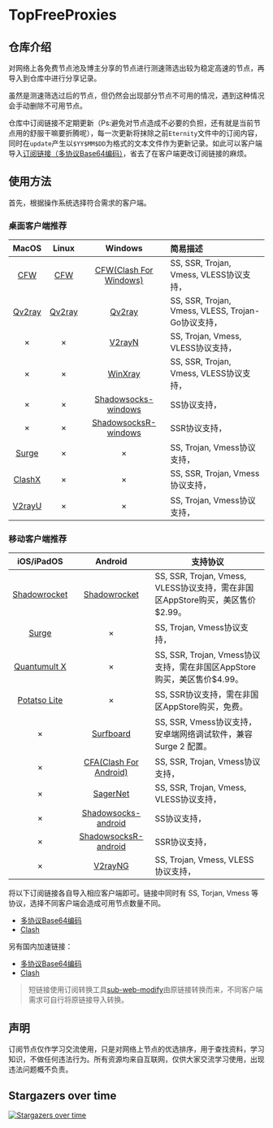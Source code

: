 # TopFreeProxies

## 仓库介绍

对网络上各免费节点池及博主分享的节点进行测速筛选出较为稳定高速的节点，再导入到仓库中进行分享记录。

虽然是测速筛选过后的节点，但仍然会出现部分节点不可用的情况，遇到这种情况会手动删除不可用节点。

仓库中订阅链接不定期更新（Ps:避免对节点造成不必要的负担，还有就是当前节点用的舒服干嘛要折腾呢），每一次更新将抹除之前`Eternity`文件中的订阅内容，同时在`update`产生以`$YY$MM$DD`为格式的文本文件作为更新记录。如此可以客户端导入[订阅链接（多协议Base64编码）](https://raw.githubusercontent.com/alanbobs999/TopFreeProxies/main/Eternity)，省去了在客户端更改订阅链接的麻烦。

## 使用方法

首先，根据操作系统选择符合需求的客户端。

### 桌面客户端推荐

|                            MacOS                             |                            Linux                             |                           Windows                            | 简易描述                                           |
| :----------------------------------------------------------: | :----------------------------------------------------------: | :----------------------------------------------------------: | :------------------------------------------------- |
| [CFW](https://github.com/Fndroid/clash_for_windows_pkg/releases) | [CFW](https://github.com/Fndroid/clash_for_windows_pkg/releases) | [CFW(Clash For Windows)](https://github.com/Fndroid/clash_for_windows_pkg/releases) | SS, SSR, Trojan, Vmess, VLESS协议支持，            |
|     [Qv2ray](https://github.com/Qv2ray/Qv2ray/releases)      |     [Qv2ray](https://github.com/Qv2ray/Qv2ray/releases)      |     [Qv2ray](https://github.com/Qv2ray/Qv2ray/releases)      | SS, SSR, Trojan, Vmess, VLESS, Trojan-Go协议支持， |
|                              ×                               |                              ×                               |      [V2rayN](https://github.com/2dust/v2rayN/releases)      | SS, Trojan, Vmess, VLESS协议支持，                 |
|                              ×                               |                              ×                               |    [WinXray](https://github.com/TheMRLL/winxray/releases)    | SS, SSR, Trojan, Vmess, VLESS协议支持，            |
|                              ×                               |                              ×                               | [Shadowsocks-windows](https://github.com/shadowsocks/shadowsocks-windows/releases) | SS协议支持，                                       |
|                              ×                               |                              ×                               | [ShadowsocksR-windows](https://github.com/HMBSbige/ShadowsocksR-Windows/releases) | SSR协议支持，                                      |
|                [Surge](https://nssurge.com/)                 |                              ×                               |                              ×                               | SS, Trojan, Vmess协议支持，                        |
|   [ClashX](https://github.com/yichengchen/clashX/releases)   |                              ×                               |                              ×                               | SS, SSR, Trojan, Vmess协议支持，                   |
|      [V2rayU](https://github.com/yanue/V2rayU/releases)      |                              ×                               |                              ×                               | SS, Trojan, Vmess协议支持，                        |

### 移动客户端推荐

|                          iOS/iPadOS                          |                           Android                            | 支持协议                                                     |
| :----------------------------------------------------------: | :----------------------------------------------------------: | ------------------------------------------------------------ |
| [Shadowrocket](https://apps.apple.com/us/app/shadowrocket/id932747118) | [Shadowrocket](https://play.google.com/store/apps/details?id=com.v2cross.proxy) | SS, SSR, Trojan, Vmess, VLESS协议支持，需在非国区AppStore购买，美区售价$2.99。 |
|                [Surge](https://nssurge.com/)                 |                              ×                               | SS, Trojan, Vmess协议支持，                                  |
| [Quantumult X](https://apps.apple.com/us/app/quantumult-x/id1443988620) |                              ×                               | SS, SSR, Trojan, Vmess协议支持，需在非国区AppStore购买，美区售价$4.99。 |
| [Potatso Lite](https://apps.apple.com/us/app/potatso-lite/id1239860606) |                              ×                               | SS, SSR协议支持，需在非国区AppStore购买，免费。              |
|                              ×                               | [Surfboard](https://play.google.com/store/apps/details?id=com.getsurfboard) | SS, SSR, Vmess协议支持，安卓端网络调试软件，兼容 Surge 2 配置。 |
|                              ×                               | [CFA(Clash For Android)]((https://github.com/Kr328/ClashForAndroid/releases)) | SS, SSR, Trojan, Vmess协议支持，                             |
|                              ×                               |  [SagerNet](https://github.com/SagerNet/SagerNet/releases)   | SS, SSR, Trojan, Vmess, VLESS协议支持，                      |
|                              ×                               | [Shadowsocks-android](https://github.com/shadowsocks/shadowsocks-android/releases) | SS协议支持，                                                 |
|                              ×                               | [ShadowsocksR-android](https://github.com/HMBSbige/ShadowsocksR-Android/releases) | SSR协议支持，                                                |
|                              ×                               |     [V2rayNG](https://github.com/2dust/v2rayNG/releases)     | SS, Trojan, Vmess, VLESS协议支持，                           |

将以下订阅链接各自导入相应客户端即可。链接中同时有 SS, Torjan, Vmess 等协议，选择不同客户端会造成可用节点数量不同。

- [多协议Base64编码](https://raw.githubusercontent.com/alanbobs999/TopFreeProxies/main/Eternity)
- [Clash](https://suo.yt/uUCeAUB)

另有国内加速链接：

- [多协议Base64编码](https://raw.fastgit.org/alanbobs999/TopFreeProxies/main/Eternity)
- [Clash](https://suo.yt/ZwIg2Sg)

>短链接使用订阅转换工具[sub-web-modify](https://sub.v1.mk/)由原链接转换而来，不同客户端需求可自行将原链接导入转换。

## 声明

订阅节点仅作学习交流使用，只是对网络上节点的优选排序，用于查找资料，学习知识，不做任何违法行为。所有资源均来自互联网，仅供大家交流学习使用，出现违法问题概不负责。

## Stargazers over time

[![Stargazers over time](https://starchart.cc/alanbobs999/TopFreeProxies.svg)](https://starchart.cc/alanbobs999/TopFreeProxies)
